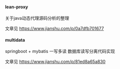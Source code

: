 #### lean-proxy

关于java动态代理源码分析的整理

文章见 https://www.jianshu.com/p/0a7dfb701677


#### multidata  

springboot + mybatis 一写多读 数据库读写分离代码实现

文章见 https://www.jianshu.com/p/81ed8a65a830 